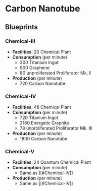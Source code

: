 # Carbon Nanotube

## Blueprints

### Chemical-III

- **Facilities**: 20 Chemical Plant
- **Consumption** (per minute)
	- 300 Titanium Ingot
	- 900 Graphene
	- 80 unproliferated Proliferator Mk. II
- **Production**  (per minute)
	- 720 Carbon Nanotube

### Chemical-IV

- **Facilities**: 48 Chemical Plant
- **Consumption** (per minute)
	- 720 Titanium Ingot
	- 2160 Energetic Graphite
	- 78 unproliferated Proliferator Mk. III
- **Production** (per minute)
	- 1800 Carbon Nanotube

### Chemical-V

- **Facilities**: 24 Quantum Chemical Plant
- **Consumption** (per minute)
	- Same as [[#Chemical-IV]]
- **Production** (per minute)
	- Same as [[#Chemical-IV]]

